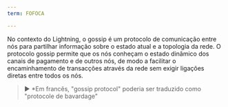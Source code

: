 ```yaml
---
term: FOFOCA

---
```

No contexto do Lightning, o gossip é um protocolo de comunicação entre nós para partilhar informação sobre o estado atual e a topologia da rede. O protocolo gossip permite que os nós conheçam o estado dinâmico dos canais de pagamento e de outros nós, de modo a facilitar o encaminhamento de transacções através da rede sem exigir ligações diretas entre todos os nós.

> ► *Em francês, "gossip protocol" poderia ser traduzido como "protocole de bavardage"